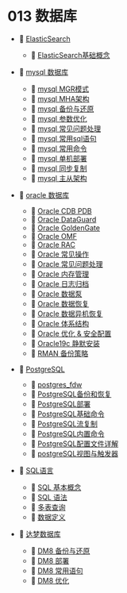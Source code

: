 # 013 数据库

* 📑 [ElasticSearch](siyuan://blocks/20230610173813-41c337l)

  * 📄 [ElasticSearch基础概念](siyuan://blocks/20230610173811-cg9nctn)
* 📑 [mysql 数据库](siyuan://blocks/20230610173813-7niv6kq)

  * 📄 [mysql MGR模式](siyuan://blocks/20230721110442-znmt2g0)
  * 📄 [mysql MHA架构](siyuan://blocks/20230610173714-m4q2q53)
  * 📄 [mysql 备份与还原](siyuan://blocks/20230610173801-huzfh6b)
  * 📄 [mysql 参数优化](siyuan://blocks/20230610173810-vwrax7j)
  * 📄 [mysql 常见问题处理](siyuan://blocks/20230610173740-kxei3zi)
  * 📄 [mysql 常用sql语句](siyuan://blocks/20230610173758-va8386y)
  * 📄 [mysql 常用命令](siyuan://blocks/20230724124520-ts7p8u2)
  * 📄 [mysql 单机部署](siyuan://blocks/20230610173758-9h9abmc)
  * 📄 [mysql 同步复制](siyuan://blocks/20230721090526-u5c6i8c)
  * 📄 [mysql 主从架构](siyuan://blocks/20230610173614-2rznm0a)
* 📑 [oracle 数据库](siyuan://blocks/20230610173813-mm1q69b)

  * 📄 [Oracle CDB PDB](siyuan://blocks/20230610173723-08oclj0)
  * 📄 [Oracle DataGuard](siyuan://blocks/20230610173547-1zw1vzn)
  * 📄 [Oracle GoldenGate](siyuan://blocks/20230610173808-hl38w6a)
  * 📄 [Oracle OMF](siyuan://blocks/20230610173718-bphnylg)
  * 📄 [Oracle RAC](siyuan://blocks/20230610173750-5626gvb)
  * 📄 [Oracle 常见操作](siyuan://blocks/20230610173758-pj3584i)
  * 📄 [Oracle 常见问题处理](siyuan://blocks/20230610173743-i6ajaw6)
  * 📄 [Oracle 内存管理](siyuan://blocks/20230610173728-92xuq8c)
  * 📄 [Oracle 日志归档](siyuan://blocks/20230610173719-y490nhz)
  * 📄 [Oracle 数据泵](siyuan://blocks/20230610173756-hosoprr)
  * 📄 [Oracle 数据恢复](siyuan://blocks/20230610173811-s336emd)
  * 📄 [Oracle 数据异机恢复](siyuan://blocks/20230610173747-do0gmu0)
  * 📄 [Oracle 体系结构](siyuan://blocks/20230615095446-m624kr7)
  * 📄 [Oracle 优化 &amp; 安全配置](siyuan://blocks/20230610173806-5k3psgk)
  * 📄 [Oracle19c 静默安装](siyuan://blocks/20230610173719-49ku7zv)
  * 📄 [RMAN 备份策略](siyuan://blocks/20230610173656-6zpszm6)
* 📑 [PostgreSQL](siyuan://blocks/20230610173813-c5pkent)

  * 📄 [postgres_fdw](siyuan://blocks/20230705141120-kha1hym)
  * 📄 [PostgreSQL备份和恢复](siyuan://blocks/20230610173751-7kuw9cq)
  * 📄 [PostgreSQL部署](siyuan://blocks/20230610173750-sq9kx7w)
  * 📄 [PostgreSQL基础命令](siyuan://blocks/20230619163949-bo0um8n)
  * 📄 [PostgreSQL流复制](siyuan://blocks/20230629162926-dr3tvuz)
  * 📄 [PostgreSQL内置命令](siyuan://blocks/20230612212339-oivqycl)
  * 📄 [PostgreSQL配置文件详解](siyuan://blocks/20230615105433-hzl9bd8)
  * 📄 [postgreSQL视图与触发器](siyuan://blocks/20230703163121-su1137e)
* 📑 [SQL语言](siyuan://blocks/20230615212434-5udlmww)

  * 📄 [SQL 基本概念](siyuan://blocks/20230615212441-5i5m197)
  * 📄 [SQL 语法](siyuan://blocks/20230626140926-ilwl092)
  * 📄 [多表查询](siyuan://blocks/20230710152046-lmyh2s3)
  * 📄 [数据定义](siyuan://blocks/20230626141043-fq453ji)
* 📑 [达梦数据库](siyuan://blocks/20230610173813-qw2orlu)

  * 📄 [DM8 备份与还原](siyuan://blocks/20230610173740-54bqb8i)
  * 📄 [DM8 部署](siyuan://blocks/20230610173734-o5zm44h)
  * 📄 [DM8 常用语句](siyuan://blocks/20230610173801-tmucjr2)
  * 📄 [DM8 优化](siyuan://blocks/20230610173808-kl7kgis)

‍
